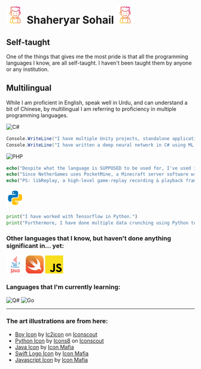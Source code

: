 # ![Boy Icon](boy.png) Shaheryar Sohail ![Boy Icon](boy.png)

## Self-taught
One of the things that gives me the most pride is that all the programming languages I know, are all self-taught. I haven't been taught them by anyone or any institution.

## Multilingual
While I am proficient in English, speak well in Urdu, and can understand a bit of Chinese, by multilingual I am referring to proficiency in multiple programming languages. 

<img src="https://www.spacemacs.org/layers/+lang/csharp/img/csharp.png" alt="C#" width="50"/>

```cs
Console.WriteLine("I have multiple Unity projects, standalone applications. Currently writing a real-life economy simulation system in C#.");
Console.WriteLine("I have written a deep neural network in C# using ML.NET.");
```
<img src="https://upload.wikimedia.org/wikipedia/commons/2/27/PHP-logo.svg" alt="PHP" width="50"/>

```php
echo("Despite what the language is SUPPOSED to be used for, I've used it to work on game servers for the famous block-game, Minecraft.");
echo("Since NetherGames uses PocketMine, a Minecraft server software written in PHP, most of my work supporting the development and developing extra features has been done in PHP.");
echo("PS: libReplay, a high-level game-replay recording & playback framework for NetherGames, is written in PHP.");
```
![Python](python.png)
```py
print("I have worked with Tensorflow in Python.")
print("Furthermore, I have done multiple data crunching using Python to convert raw data into useable data for artificial intelligence models written in both Python and C#.")
```

### Other languages that I know, but haven't done anything significant in... yet:
![Java](java.png) ![Swift](swift.png) ![Javascript](javascript.png)

### Languages that I'm currently learning:
<img src="https://qsharp.community/assets/images/qsharp-comm-logo.png" alt="Q#" width="50"/> <img src="https://upload.wikimedia.org/wikipedia/commons/thumb/0/05/Go_Logo_Blue.svg/1280px-Go_Logo_Blue.svg.png" alt="Go" width="120"/> 

---

### The art illustrations are from here:
- <a href="https://iconscout.com/icons/boy" target="_blank">Boy Icon</a> by <a href="https://iconscout.com/contributors/Payungkead">Ic2icon</a> on <a href="https://iconscout.com">Iconscout</a>
- <a href="https://iconscout.com/icons/python" target="_blank">Python Icon</a> by <a href="https://iconscout.com/contributors/icons8">Icons8</a> on <a href="https://iconscout.com">Iconscout</a>
- <a href="https://iconscout.com/icons/java" target="_blank">Java Icon</a> by <a href="https://iconscout.com/contributors/icon-mafia" target="_blank">Icon Mafia</a>
- <a href="https://iconscout.com/icons/swift" target="_blank">Swift Logo Icon</a> by <a href="https://iconscout.com/contributors/icon-mafia" target="_blank">Icon Mafia</a>
- <a href="https://iconscout.com/icons/javascript" target="_blank">Javascript Icon</a> by <a href="https://iconscout.com/contributors/icon-mafia" target="_blank">Icon Mafia</a>